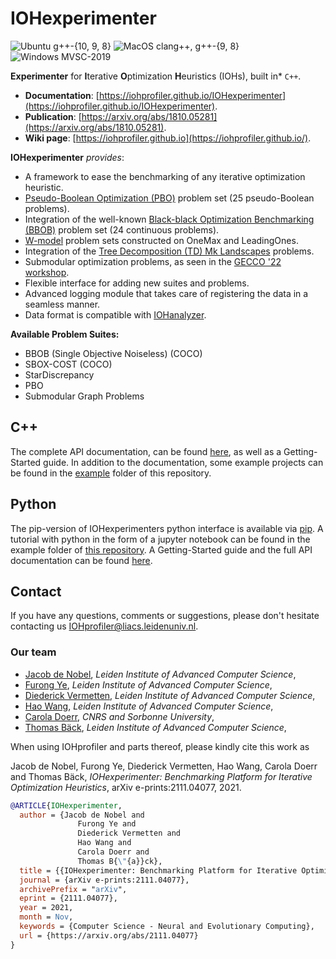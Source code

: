 # IOHexperimenter

![Ubuntu g++-{10, 9, 8}](https://github.com/IOHprofiler/IOHexperimenter/workflows/Ubuntu/badge.svg)
![MacOS clang++, g++-{9, 8}](https://github.com/IOHprofiler/IOHexperimenter/workflows/MacOS/badge.svg)
![Windows MVSC-2019](https://github.com/IOHprofiler/IOHexperimenter/workflows/Windows/badge.svg)

**Experimenter** for **I**terative **O**ptimization **H**euristics (IOHs), built in* `C++`.

* **Documentation**: [https://iohprofiler.github.io/IOHexperimenter](https://iohprofiler.github.io/IOHexperimenter).
* **Publication**: [https://arxiv.org/abs/1810.05281](https://arxiv.org/abs/1810.05281).
* **Wiki page**: [https://iohprofiler.github.io](https://iohprofiler.github.io/).

**IOHexperimenter** *provides*:

* A framework to ease the benchmarking of any iterative optimization heuristic.
* [Pseudo-Boolean Optimization (PBO)](https://iohprofiler.github.io/IOHproblem/) problem set (25 pseudo-Boolean problems).
* Integration of the well-known [Black-black Optimization Benchmarking (BBOB)](https://github.com/numbbo/coco) problem set (24 continuous problems).
* [W-model](https://dl.acm.org/doi/abs/10.1145/3205651.3208240?casa_token=S4U_Pi9f6MwAAAAA:U9ztNTPwmupT8K3GamWZfBL7-8fqjxPtr_kprv51vdwA-REsp0EyOFGa99BtbANb0XbqyrVg795hIw) problem sets constructed on OneMax and LeadingOnes.
* Integration of the [Tree Decomposition (TD) Mk Landscapes](https://github.com/tobiasvandriessel/problem-generator) problems.
* Submodular optimization problems, as seen in the [GECCO '22 workshop](https://cs.adelaide.edu.au/~optlog/CompetitionESO2022.php).
* Flexible interface for adding new suites and problems.
* Advanced logging module that takes care of registering the data in a seamless manner.
* Data format is compatible with [IOHanalyzer](https://github.com/IOHprofiler/IOHanalyzer).

**Available Problem Suites:**

* BBOB (Single Objective Noiseless) (COCO)
* SBOX-COST (COCO)
* StarDiscrepancy
* PBO
* Submodular Graph Problems

## C++

The complete API documentation, can be found [here](https://iohprofiler.github.io/IOHexperimenter/cpp), as well as a Getting-Started guide. In addition to the documentation, some example projects can be found in the [example](./example/) folder of this repository.

## Python

The pip-version of IOHexperimenters python interface is available via [pip](https://pypi.org/project/ioh). A tutorial with python in the form of a jupyter notebook can be found in the example folder of [this repository](https://github.com/IOHprofiler/IOHexperimenter/blob/master/example/tutorial.ipynb).
A Getting-Started guide and the full API documentation can be found [here](https://iohprofiler.github.io/IOHexperimenter/python).

## Contact

If you have any questions, comments or suggestions, please don't hesitate contacting us <IOHprofiler@liacs.leidenuniv.nl>.

### Our team

* [Jacob de Nobel](https://www.universiteitleiden.nl/en/staffmembers/jacob-de-nobel), *Leiden Institute of Advanced Computer Science*,
* [Furong Ye](https://www.universiteitleiden.nl/en/staffmembers/furong-ye#tab-1), *Leiden Institute of Advanced Computer Science*,
* [Diederick Vermetten](https://www.universiteitleiden.nl/en/staffmembers/diederick-vermetten#tab-1), *Leiden Institute of Advanced Computer Science*,
* [Hao Wang](https://www.universiteitleiden.nl/en/staffmembers/hao-wang#tab-1), *Leiden Institute of Advanced Computer Science*,
* [Carola Doerr](http://www-desir.lip6.fr/~doerr/), *CNRS and Sorbonne University*,
* [Thomas Bäck](https://www.universiteitleiden.nl/en/staffmembers/thomas-back#tab-1), *Leiden Institute of Advanced Computer Science*,

When using IOHprofiler and parts thereof, please kindly cite this work as

Jacob de Nobel, Furong Ye, Diederick Vermetten, Hao Wang, Carola Doerr and Thomas Bäck,
*IOHexperimenter: Benchmarking Platform for Iterative Optimization Heuristics*, arXiv e-prints:2111.04077, 2021.

```bibtex
@ARTICLE{IOHexperimenter,
  author = {Jacob de Nobel and
               Furong Ye and
               Diederick Vermetten and
               Hao Wang and
               Carola Doerr and
               Thomas B{\"{a}}ck},
  title = {{IOHexperimenter: Benchmarking Platform for Iterative Optimization Heuristics}},
  journal = {arXiv e-prints:2111.04077},
  archivePrefix = "arXiv",
  eprint = {2111.04077},
  year = 2021,
  month = Nov,
  keywords = {Computer Science - Neural and Evolutionary Computing},
  url = {https://arxiv.org/abs/2111.04077}
}
```
